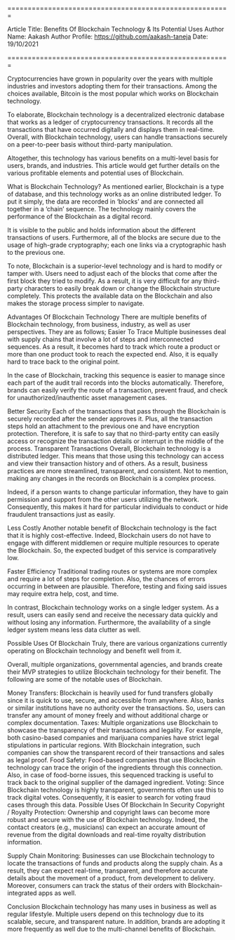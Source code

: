 
=======================================================

Article Title: Benefits Of Blockchain Technology & Its Potential Uses
Author Name: Aakash
Author Profile: https://github.com/aakash-taneja
Date: 19/10/2021

=======================================================

Cryptocurrencies have grown in popularity over the years with multiple industries and investors adopting them for their transactions. Among the choices available, Bitcoin is the most popular which works on Blockchain technology.

To elaborate, Blockchain technology is a decentralized electronic database that works as a ledger of cryptocurrency transactions. It records all the transactions that have occurred digitally and displays them in real-time. Overall, with Blockchain technology, users can handle transactions securely on a peer-to-peer basis without third-party manipulation.

Altogether, this technology has various benefits on a multi-level basis for users, brands, and industries. This article would get further details on the various profitable elements and potential uses of Blockchain.

What is Blockchain Technology?
As mentioned earlier, Blockchain is a type of database, and this technology works as an online distributed ledger. To put it simply, the data are recorded in ‘blocks’ and are connected all together in a ‘chain’ sequence. The technology mainly covers the performance of the Blockchain as a digital record.

It is visible to the public and holds information about the different transactions of users. Furthermore, all of the blocks are secure due to the usage of high-grade cryptography; each one links via a cryptographic hash to the previous one.

To note, Blockchain is a superior-level technology and is hard to modify or tamper with. Users need to adjust each of the blocks that come after the first block they tried to modify. As a result, it is very difficult for any third-party characters to easily break down or change the Blockchain structure completely. This protects the available data on the Blockchain and also makes the storage process simpler to navigate.

Advantages Of Blockchain Technology
There are multiple benefits of Blockchain technology, from business, industry, as well as user perspectives. They are as follows;
Easier To Trace
Multiple businesses deal with supply chains that involve a lot of steps and interconnected sequences. As a result, it becomes hard to track which route a product or more than one product took to reach the expected end. Also, it is equally hard to trace back to the original point.

In the case of Blockchain, tracking this sequence is easier to manage since each part of the audit trail records into the blocks automatically. Therefore, brands can easily verify the route of a transaction, prevent fraud, and check for unauthorized/inauthentic asset management cases.

Better Security
Each of the transactions that pass through the Blockchain is securely recorded after the sender approves it. Plus, all the transaction steps hold an attachment to the previous one and have encryption protection. Therefore, it is safe to say that no third-party entity can easily access or recognize the transaction details or interrupt in the middle of the process.
Transparent Transactions
Overall, Blockchain technology is a distributed ledger. This means that those using this technology can access and view their transaction history and of others. As a result, business practices are more streamlined, transparent, and consistent. Not to mention, making any changes in the records on Blockchain is a complex process.

Indeed, if a person wants to change particular information, they have to gain permission and support from the other users utilizing the network. Consequently, this makes it hard for particular individuals to conduct or hide fraudulent transactions just as easily.

Less Costly
Another notable benefit of Blockchain technology is the fact that it is highly cost-effective. Indeed, Blockchain users do not have to engage with different middlemen or require multiple resources to operate the Blockchain. So, the expected budget of this service is comparatively low.

Faster Efficiency
Traditional trading routes or systems are more complex and require a lot of steps for completion. Also, the chances of errors occurring in between are plausible. Therefore, testing and fixing said issues may require extra help, cost, and time.

In contrast, Blockchain technology works on a single ledger system. As a result, users can easily send and receive the necessary data quickly and without losing any information. Furthermore, the availability of a single ledger system means less data clutter as well.

Possible Uses Of Blockchain
Truly, there are various organizations currently operating on Blockchain technology and benefit well from it.

Overall, multiple organizations, governmental agencies, and brands create their MVP strategies to utilize Blockchain technology for their benefit. The following are some of the notable uses of Blockchain.

Money Transfers: Blockchain is heavily used for fund transfers globally since it is quick to use, secure, and accessible from anywhere. Also, banks or similar institutions have no authority over the transactions. So, users can transfer any amount of money freely and without additional charge or complex documentation.
Taxes: Multiple organizations use Blockchain to showcase the transparency of their transactions and legality. For example, both casino-based companies and marijuana companies have strict legal stipulations in particular regions. With Blockchain integration, such companies can show the transparent record of their transactions and sales as legal proof.
Food Safety: Food-based companies that use Blockchain technology can trace the origin of the ingredients through this connection. Also, in case of food-borne issues, this sequenced tracking is useful to track back to the original supplier of the damaged ingredient.
Voting: Since Blockchain technology is highly transparent, governments often use this to track digital votes. Consequently, it is easier to search for voting fraud cases through this data.
Possible Uses Of Blockchain In Security
Copyright / Royalty Protection: Ownership and copyright laws can become more robust and secure with the use of Blockchain technology. Indeed, the contact creators (e.g., musicians) can expect an accurate amount of revenue from the digital downloads and real-time royalty distribution information.

Supply Chain Monitoring: Businesses can use Blockchain technology to locate the transactions of funds and products along the supply chain. As a result, they can expect real-time, transparent, and therefore accurate details about the movement of a product, from development to delivery. Moreover, consumers can track the status of their orders with Blockchain-integrated apps as well.

Conclusion
Blockchain technology has many uses in business as well as regular lifestyle. Multiple users depend on this technology due to its scalable, secure, and transparent nature. In addition, brands are adopting it more frequently as well due to the multi-channel benefits of Blockchain.
